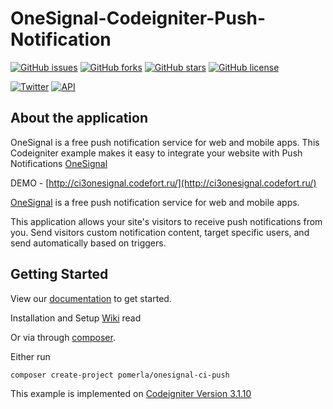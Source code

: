 # OneSignal-Codeigniter-Push-Notification

[![GitHub issues](https://img.shields.io/github/issues/pomerla/OneSignal-Codeigniter-Push-Notification.svg?style=plastic)](https://github.com/pomerla/Ci3-Jumpstart/issues)
[![GitHub forks](https://img.shields.io/github/forks/pomerla/OneSignal-Codeigniter-Push-Notification.svg?style=plastic)](https://github.com/pomerla/Ci3-Jumpstart/network)
[![GitHub stars](https://img.shields.io/github/stars/pomerla/OneSignal-Codeigniter-Push-Notification.svg?style=plastic)](https://github.com/pomerla/Ci3-Jumpstart/stargazers)
[![GitHub license](https://img.shields.io/github/license/pomerla/OneSignal-Codeigniter-Push-Notification.svg?style=plastic)](https://github.com/pomerla/Ci3-Jumpstart/blob/master/LICENSE)

[![Twitter](https://img.shields.io/twitter/url/https/github.com/pomerla/OneSignal-Codeigniter-Push-Notification.svg?style=social&style=plastic)](https://twitter.com/intent/tweet?text=Wow:&url=https%3A%2F%2Fgithub.com%2Fpomerla%2FOneSignal-Codeigniter-Push-Notification)
[![API](https://img.shields.io/badge/last%20build-January%2023%2C%202019-36ade1.svg)](https://###)

## About the application
OneSignal is a free push notification service for web and mobile apps. This Codeigniter example makes it easy to integrate your website with Push Notifications [OneSignal](https://onesignal.com/) 

DEMO - [http://ci3onesignal.codefort.ru/](http://ci3onesignal.codefort.ru/)

[OneSignal](https://onesignal.com) is a free push notification service for web and mobile apps.

This application allows your site's visitors to receive push notifications from you. Send visitors custom notification content, target specific users, and send automatically based on triggers.


## Getting Started

View our [documentation](https://documentation.onesignal.com/docs/web-push-setup) to get started.

Installation and Setup [Wiki](https://github.com/pomerla/OneSignal-Codeigniter-Push-Notification/wiki) read

Or via through [composer](http://getcomposer.org/download/).

Either run

```
composer create-project pomerla/onesignal-ci-push
```

This example is implemented on [Codeigniter Version 3.1.10](https://github.com/bcit-ci/CodeIgniter)

